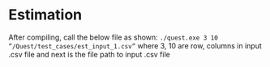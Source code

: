 # Estimation

After compiling, call the below file as shown:
```./quest.exe 3 10 ”/Quest/test_cases/est_input_1.csv”```
where 3, 10 are row, columns in input .csv file and next is the file path to input .csv file
